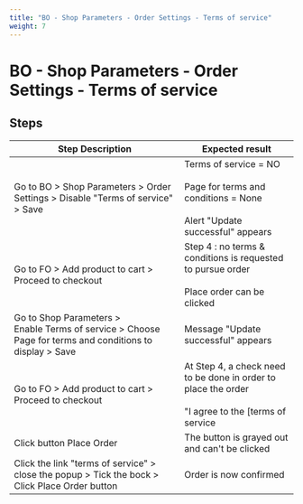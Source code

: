 ```yaml
---
title: "BO - Shop Parameters - Order Settings - Terms of service"
weight: 7
---
```


# BO - Shop Parameters - Order Settings - Terms of service
## Steps
| Step Description | Expected result |
| ----- | ----- |
| Go to BO > Shop Parameters > Order Settings > Disable "Terms of service" > Save | Terms of service = NO<br><br>Page for terms and conditions = None<br><br>Alert "Update successful" appears |
| Go to FO > Add product to cart > Proceed to checkout | Step 4 : no terms & conditions is requested to pursue order<br><br>Place order can be clicked |
| Go to Shop Parameters > Enable Terms of service > Choose Page for terms and conditions to display > Save | Message "Update successful" appears |
| Go to FO > Add product to cart > Proceed to checkout | At Step 4, a check need to be done in order to place the order<br><br>"I agree to the [terms of service|http://ps178:8888/en/content/3-terms-and-conditions-of-use] and will adhere to them unconditionally." |
| Click button Place Order | The button is grayed out and can't be clicked |
| Click the link "terms of service" > close the popup > Tick the bock > Click Place Order button | Order is now confirmed |
